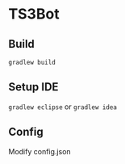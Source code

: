# TS3Bot

## Build
`gradlew build`

## Setup IDE
`gradlew eclipse` or `gradlew idea`

## Config
Modify config.json
